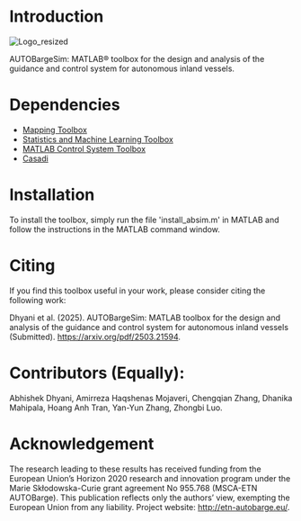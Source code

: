 # Introduction

![Logo_resized](https://github.com/user-attachments/assets/31253873-fb79-4d7e-acc0-55a9efa3b95d)

AUTOBargeSim: MATLAB® toolbox for the design and analysis of the guidance and control system for autonomous inland vessels.

# Dependencies
- [Mapping Toolbox](https://de.mathworks.com/products/mapping.html)
- [Statistics and Machine Learning Toolbox](https://se.mathworks.com/products/statistics.html)
- [MATLAB Control System Toolbox](https://www.mathworks.com/products/control.html)
- [Casadi](https://web.casadi.org/)

# Installation
To install the toolbox, simply run the file 'install_absim.m' in MATLAB and follow the instructions in the MATLAB command window.

# Citing
If you find this toolbox useful in your work, please consider citing the following work:

Dhyani et al. (2025). AUTOBargeSim: MATLAB toolbox for the design and analysis of the guidance and control system for autonomous inland vessels (Submitted). https://arxiv.org/pdf/2503.21594.

# Contributors (Equally):
Abhishek Dhyani, Amirreza Haqshenas Mojaveri, Chengqian Zhang, Dhanika Mahipala, Hoang Anh Tran, Yan-Yun Zhang, Zhongbi Luo.

# Acknowledgement
The research leading to these results has received funding from the European Union’s Horizon 2020 research and innovation program under the Marie Skłodowska-Curie grant agreement No 955.768 (MSCA-ETN AUTOBarge). This publication reflects only the authors’ view, exempting the European Union from any liability. Project website: http://etn-autobarge.eu/.
